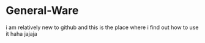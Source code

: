 # General-Ware
i am relatively new to github and this is the place where i find out how to use it haha jajaja

